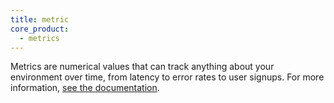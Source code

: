 ```yaml
---
title: metric
core_product:
  - metrics
---
```

Metrics are numerical values that can track anything about your environment over time, from latency to error rates to user signups. For more information, <a href="/metrics/#metric-types">see the documentation</a>.